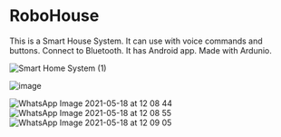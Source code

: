 # RoboHouse

This is a Smart House System.
It can use with voice commands and buttons.
Connect to Bluetooth.
It has Android app.
Made with Ardunio.


![Smart Home System (1)](https://user-images.githubusercontent.com/51297521/118624287-b2c16a00-b7d1-11eb-8e9e-2ef26bbf7916.jpg)

![image](https://user-images.githubusercontent.com/51297521/118624529-e8665300-b7d1-11eb-8840-ad78c7ff178b.png)

![WhatsApp Image 2021-05-18 at 12 08 44](https://user-images.githubusercontent.com/51297521/118624602-f9af5f80-b7d1-11eb-8f49-7a60d06a6869.jpeg)
![WhatsApp Image 2021-05-18 at 12 08 55](https://user-images.githubusercontent.com/51297521/118624647-0338c780-b7d2-11eb-9aed-d78c7f92df18.jpeg)
![WhatsApp Image 2021-05-18 at 12 09 05](https://user-images.githubusercontent.com/51297521/118624670-059b2180-b7d2-11eb-89d3-9d55639c5e7b.jpeg)

